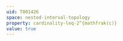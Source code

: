 ```yaml
---
uid: T001426
space: nested-interval-topology
property: cardinality-leq-2^{mathfrak(c)}
value: true
---
```

